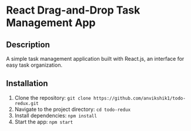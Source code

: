 # React Drag-and-Drop Task Management App

## Description

A simple task management application built with React.js, an interface for easy task organization.

## Installation

1. Clone the repository: `git clone https://github.com/anvikshik1/todo-redux.git`
2. Navigate to the project directory: `cd todo-redux`
3. Install dependencies: `npm install`
4. Start the app: `npm start`



